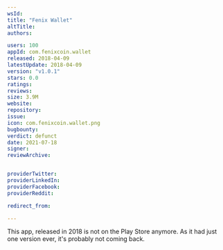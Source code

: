 ```yaml
---
wsId: 
title: "Fenix Wallet"
altTitle: 
authors:

users: 100
appId: com.fenixcoin.wallet
released: 2018-04-09
latestUpdate: 2018-04-09
version: "v1.0.1"
stars: 0.0
ratings: 
reviews: 
size: 3.9M
website: 
repository: 
issue: 
icon: com.fenixcoin.wallet.png
bugbounty: 
verdict: defunct
date: 2021-07-18
signer: 
reviewArchive:


providerTwitter: 
providerLinkedIn: 
providerFacebook: 
providerReddit: 

redirect_from:

---
```



This app, released in 2018 is not on the Play Store anymore. As it had just one
version ever, it's probably not coming back.
